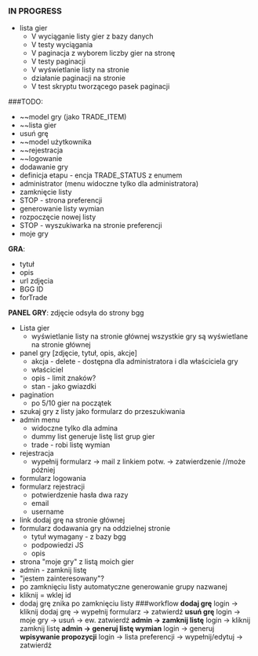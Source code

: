 ### IN PROGRESS
- lista gier
    - V wyciąganie listy gier z bazy danych
    - V testy wyciągania
    - V paginacja z wyborem liczby gier na stronę
    - V testy paginacji
    - V wyświetlanie listy na stronie
    - działanie paginacji na stronie
    - V test skryptu tworzącego pasek paginacji

###TODO:
- ~~model gry (jako TRADE_ITEM)
- ~~lista gier
- usuń grę
- ~~model użytkownika
- ~~rejestracja
- ~~logowanie
- dodawanie gry
- definicja etapu - encja TRADE_STATUS z enumem
- administrator (menu widoczne tylko dla administratora)
- zamknięcie listy
- STOP - strona preferencji
- generowanie listy wymian
- rozpoczęcie nowej listy
- STOP - wyszukiwarka na stronie preferencji
- moje gry

__GRA__:
- tytuł
- opis
- url zdjęcia
- BGG ID
- forTrade

__PANEL GRY__:
zdjęcie odsyła do strony bgg

- Lista gier
  * wyświetlanie listy na stronie głównej
    wszystkie gry są wyświetlane na stronie głównej
- panel gry [zdjęcie, tytuł, opis, akcje]
  * akcja - delete - dostępna dla administratora i dla właściciela gry
  * właściciel
  * opis - limit znaków?
  * stan - jako gwiazdki
- pagination
  * po 5/10 gier na początek
- szukaj gry z listy jako formularz do przeszukiwania
- admin menu
  * widoczne tylko dla admina
  * dummy list generuje listę list grup gier
  * trade - robi listę wymian
- rejestracja
  * wypełnij formularz -> mail z linkiem potw. -> zatwierdzenie //może później
- formularz logowania
- formularz rejestracji
  * potwierdzenie hasła dwa razy
  * email
  * username
- link dodaj grę na stronie głównej
- formularz dodawania gry na oddzielnej stronie
  * tytuł wymagany - z bazy bgg
  * podpowiedzi JS
  * opis
- strona "moje gry" z listą moich gier
- admin - zamknij listę
- "jestem zainteresowany"?
- po zamknięciu listy automatyczne generowanie grupy nazwanej
- kliknij = wklej id
- dodaj grę znika po zamknięciu listy
###workflow
__dodaj grę__
login -> kliknij dodaj grę -> wypełnij formularz -> zatwierdź
__usuń grę__
login -> moje gry -> usuń -> ew. zatwierdź
__admin -> zamknij listę__
login -> kliknij zamknij listę
__admin -> generuj listę wymian__
login -> generuj
__wpisywanie propozycji__
login -> lista preferencji -> wypełnij/edytuj -> zatwierdź